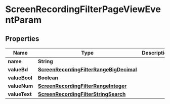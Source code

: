 

# ScreenRecordingFilterPageViewEventParam


## Properties

| Name | Type | Description | Notes |
|------------ | ------------- | ------------- | -------------|
|**name** | **String** |  |  [optional] |
|**valueBd** | [**ScreenRecordingFilterRangeBigDecimal**](ScreenRecordingFilterRangeBigDecimal.md) |  |  [optional] |
|**valueBool** | **Boolean** |  |  [optional] |
|**valueNum** | [**ScreenRecordingFilterRangeInteger**](ScreenRecordingFilterRangeInteger.md) |  |  [optional] |
|**valueText** | [**ScreenRecordingFilterStringSearch**](ScreenRecordingFilterStringSearch.md) |  |  [optional] |



